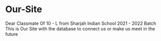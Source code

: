 # Our-Site
Dear Classmate Of 10 - L from Sharjah Indian School 2021 - 2022 Batch
This is Our Site with the database to connect us or make us meet in the future
